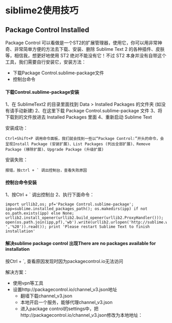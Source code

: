 # siblime2使用技巧

## Package Control Installed

Package Control 可以看做是一个ST2的扩展管理器，使用它，你可以用非常神奇、非常简单方便的方法去下载、安装、删除 Sublime Text 2 的各种插件、皮肤等，相信我，想更好地使用 ST2 绝对不能没有它！不过 ST2 本身并没有自带这个工具，我们需要自行安装它，安装方法：

+ 下载Package Control.sublime-package文件
+ 控制台命令

#### 下载Control.sublime-package安装

1、在 SublimeText2 的目录里面找到 Data > Installed Packages 的文件夹 (如没有请手动新建) 
2、在这里下载 Package Control.sublime-package 文件 
3、将下载到的文件放进去 Installed Packages 里面 
4、重新启动 Sublime Text 


安装成功：

	Ctrl+Shift+P 调用命令面板，我们就会找到一些以“Package Control:”开头的命令，会呈现Install Package (安装扩展)、List Packages (列出全部扩展)、Remove Package (移除扩展)、Upgrade Package (升级扩展)

安装失败：

	报错，按ctrl + ` 调出控制台，查看失败原因

#### 控制台命令安装

1、按Ctrl + ` 调出控制台
2、执行下面命令：

```
import urllib2,os; pf='Package Control.sublime-package'; ipp=sublime.installed_packages_path(); os.makedirs(ipp) if not os.path.exists(ipp) else None; urllib2.install_opener(urllib2.build_opener(urllib2.ProxyHandler())); open(os.path.join(ipp,pf),'wb').write(urllib2.urlopen('http://sublime.wbond.net/'+pf.replace(' ','%20')).read()); print 'Please restart Sublime Text to finish installation'
```
#### 解决sublime package control 出现There are no packages available for installation

按Ctrl + `, 查看原因发现时因为packagecontrol.io无法访问

解决方案：

+ 使用vpn等工具
+ 设置http://packagecontrol.io/channel_v3.json地址
	+ 翻墙下载channel_v3.json
	+ 本地开启一个服务，能够代理channel_v3.json
	+ 进入package control的settings中，把http://packagecontrol.io/channel_v3.json修改为本地地址：


